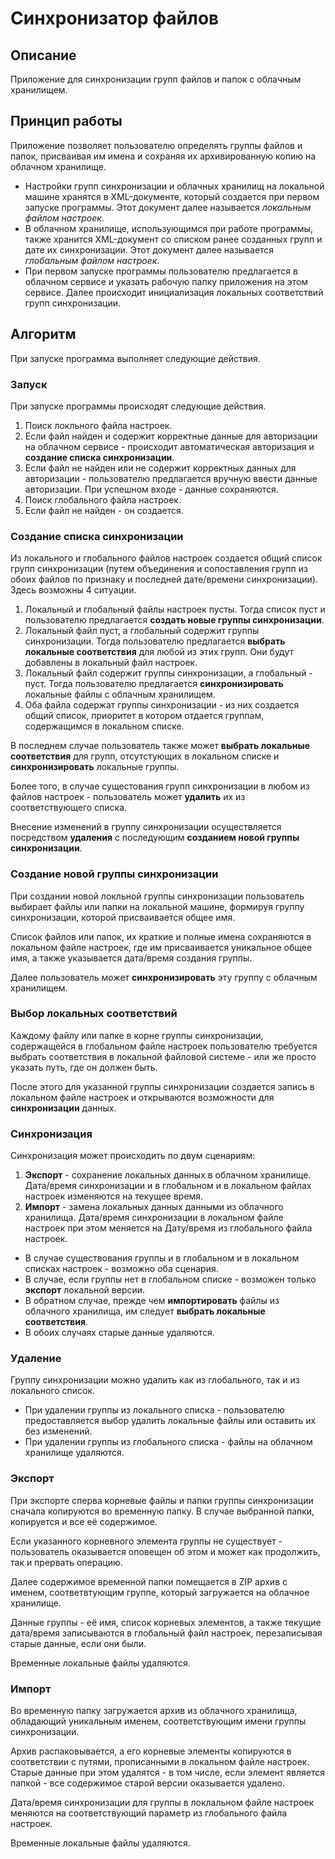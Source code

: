# Синхронизатор файлов

## Описание

Приложение для синхронизации групп файлов и папок с облачным хранилищем.

## Принцип работы

Приложение позволяет пользователю определять группы файлов и папок, присваивая им имена и сохраняя их архивированную копию на облачном хранилище.

* Настройки групп синхронизации и облачных хранилищ на локальной машине хранятся в XML-документе, который создается при первом запуске программы. Этот документ далее называется *локальным файлом настроек*.
* В облачном хранилище, использующимся при работе программы, также хранится XML-документ со списком ранее созданных групп и дате их синхронизации. Этот документ далее называется *глобальным файлом настроек*.
* При первом запуске программы пользователю предлагается в облачном сервисе и указать рабочую папку приложения на этом сервисе. Далее происходит инициализация локальных соответствий групп синхронизации.

## Алгоритм

При запуске программа выполняет следующие действия.

### Запуск

При запуске программы происходят следующие действия.

1. Поиск локльного файла настроек.
2. Если файл найден и содержит корректные данные для авторизации на облачном сервисе - происходит автоматическая авторизация и **создание списка синхронизации**.
3. Если файл не найден или не содержит корректных данных для авторизации - пользователю предлагается вручную ввести данные авторизации. При успешном входе - данные сохраняются.
4. Поиск глобального файла настроек.
5. Если файл не найден - он создается.

### Создание списка синхронизации

Из локального и глобального файлов настроек создается общий список групп синхронизации (путем объединения и сопоставления групп из обоих файлов по признаку и последней дате/времени синхронизации). Здесь возможны 4 ситуации.

1. Локальный и глобальный файлы настроек пусты. Тогда список пуст и пользователю предлагается **создать новые группы синхронизации**.  
2. Локальный файл пуст, а глобальный содержит группы синхронизации. Тогда пользователю предлагается **выбрать локальные соответствия** для любой из этих групп. Они будут добавлены в локальный файл настроек.  
3. Локальный файл содержит группы синхронизации, а глобальный - пуст. Тогда пользователю предлагается **синхронизировать** локальные файлы с облачным хранилищем.  
4. Оба файла содержат группы синхронизации - из них создается общий список, приоритет в котором отдается группам, содержащимся в локальном списке.

В последнем случае пользователь также может **выбрать локальные соответствия** для групп, отсутстующих в локальном списке и **синхронизировать** локальные группы.

Более того, в случае сущестования групп синхронизации в любом из файлов настроек - пользователь может **удалить** их из соответствующего списка.

Внесение изменений в группу синхронизации осуществляется посредством **удаления** с последующим **созданием новой группы синхронизации**.

### Создание новой группы синхронизации

При создании новой локльной группы синхронизации пользователь выбирает файлы или папки на локальной машине, формируя группу синхронизации, которой присваивается общее имя.

Список файлов или папок, их краткие и полные имена сохраняются в локальном файле настроек, где им присваивается уникальное общее имя, а также указывается дата/время создания группы.

Далее пользователь может **синхронизировать** эту группу с облачным хранилищем.

### Выбор локальных соответствий

Каждому файлу или папке в корне группы синхронизации, содержащейся в глобальном файле настроек пользователю требуется выбрать соответствия в локальной файловой системе - или же просто указать путь, где он должен быть.

После этого для указанной группы синхронизации создается запись в локальном файле настроек и открываются возможности для **синхронизации** данных.

### Синхронизация

Синхронизация может происходить по двум сценариям: 

1. **Экспорт** - сохранение локальных данных в облачном хранилище. Дата/время синхронизации и в глобальном и в локальном файлах настроек изменяются на текущее время.
2. **Импорт** - замена локальных данных данными из облачного хранилища. Дата/время синхронизации в локальном файле настроек при этом меняется на Дату/время из глобального файла настроек.

* В случае существования группы и в глобальном и в локальном списках настроек - возможно оба сценария. 
* В случае, если группы нет в глобальном списке - возможен только **экспорт** локальной версии.
* В обратном случае, прежде чем **импортировать** файлы из облачного хранилища, им следует **выбрать локальные соответствия**.
* В обоих случаях старые данные удаляются.

### Удаление

Группу синхронизации можно удалить как из глобального, так и из локального список.

* При удалении группы из локального списка - пользователю предоставляется выбор удалить локальные файлы или оставить их без изменений.
* При удалении группы из глобального списка - файлы на облачном хранилище удаляются.

### Экспорт

При экспорте сперва корневые файлы и папки группы синхронизации сначала копируются во временную папку. В случае выбранной папки, копируется и все её содержимое.

Если указанного корневного элемента группы не существует - пользователь оказывается оповещен об этом и может как продолжить, так и прервать операцию.

Далее содержимое временной папки помещается в ZIP архив с именем, соответвтующим группе, который загружается на облачное хранилище.

Данные группы - её имя, список корневых элементов, а также текущие дата/время записываются в глобальный файл настроек, перезаписывая старые данные, если они были.

Временные локальные файлы удаляются.

### Импорт

Во временную папку загружается архив из облачного хранилища, обладающий уникальным именем, соответствующим имени группы синхронизации.

Архив распаковывается, а его корневые элементы копируются в соответствии с путями, прописанными в локальном файле настроек. Старые данные при этом удалятся - в том числе, если элемент является папкой - все содержимое старой версии оказывается удалено.

Дата/время синхронизации для группы в локлальном файле настроек меняются на соответствующий параметр из глобального файла настроек.

Временные локальные файлы удаляются.
